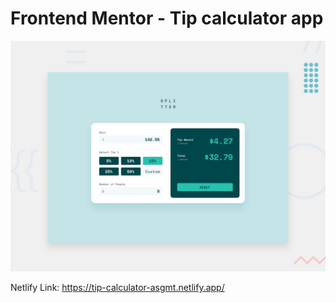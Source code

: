# Frontend Mentor - Tip calculator app

![Design preview for the Tip calculator app coding challenge](./design/desktop-preview.jpg)

Netlify Link: https://tip-calculator-asgmt.netlify.app/

